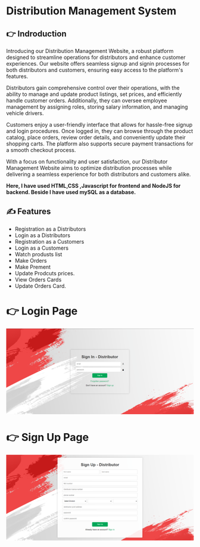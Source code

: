  #  Distribution Management System
 
 
  
## 👉 Indroduction 

Introducing our Distribution  Management Website, a robust platform designed to streamline operations for distributors and enhance customer experiences. Our website offers seamless signup and signin processes for both distributors and customers, ensuring easy access to the platform's features.

Distributors gain comprehensive control over their operations, with the ability to manage and update product listings, set prices, and efficiently handle customer orders. Additionally, they can oversee employee management by assigning roles, storing salary information, and managing vehicle drivers.

Customers enjoy a user-friendly interface that allows for hassle-free signup and login procedures. Once logged in, they can browse through the product catalog, place orders, review order details, and conveniently update their shopping carts. The platform also supports secure payment transactions for a smooth checkout process.

With a focus on functionality and user satisfaction, our Distributor Management Website aims to optimize distribution processes while delivering a seamless experience for both distributors and customers alike.

 **Here, I have used HTML,CSS ,Javascript for frontend and NodeJS for backend. Beside I have used mySQL as a database.**

## ✍️ Features

- Registration as a Distributors
- Login as a Distributors
-  Registration as a Customers
- Login as a Customers
- Watch produsts list
- Make Orders
- Make Prement
- Update Prodcuts prices.
- View Orders Cards
- Update Orders Card.
  

  
 # 👉 Login Page 
 
 

<img    src="https://github.com/Rasel-Mahmud-61/Distribution-management-system/blob/main/views/images/distributor_1.png">


 
# 👉 Sign Up Page 



<img    src="https://github.com/Rasel-Mahmud-61/Distribution-management-system/blob/main/views/images/distributor_signUp.png">






